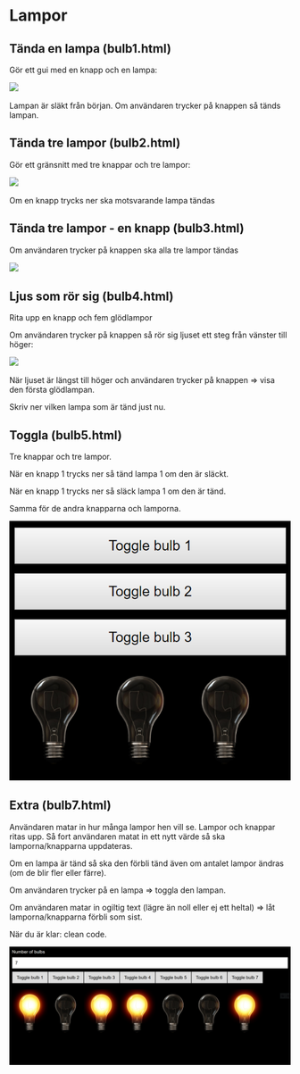 # Lampor

## Tända en lampa (bulb1.html)

Gör ett gui med en knapp och en lampa:

![](https://d2mxuefqeaa7sj.cloudfront.net/s_9080CC9A62B17209F6037D15C356C7D853D70916F26674EC0D406EE5A91FF72C_1495715705271_image.png)

Lampan är släkt från början. Om användaren trycker på knappen så tänds lampan.

## Tända tre lampor (bulb2.html)

Gör ett gränsnitt med tre knappar och tre lampor:

![](https://d2mxuefqeaa7sj.cloudfront.net/s_9080CC9A62B17209F6037D15C356C7D853D70916F26674EC0D406EE5A91FF72C_1496135380731_image.png)

Om en knapp trycks ner ska motsvarande lampa tändas

## Tända tre lampor - en knapp (bulb3.html)

Om användaren trycker på knappen ska alla tre lampor tändas

![](https://d2mxuefqeaa7sj.cloudfront.net/s_50B48A3E826B1ECEA9D50B394A799008B1C932035A37A339FFEA2C28A7D24AFB_1496135587328_image.png)


## Ljus som rör sig  (bulb4.html)

Rita upp en knapp och fem glödlampor

Om användaren trycker på knappen så rör sig ljuset ett steg från vänster till höger:

![](https://d2mxuefqeaa7sj.cloudfront.net/s_9080CC9A62B17209F6037D15C356C7D853D70916F26674EC0D406EE5A91FF72C_1495714169807_image.png)

När ljuset är längst till höger och användaren trycker på knappen => visa den första glödlampan.

Skriv ner vilken lampa som är tänd just nu.

## Toggla  (bulb5.html)

Tre knappar och tre lampor. 

När en knapp 1 trycks ner så tänd lampa 1 om den är släckt.

När en knapp 1 trycks ner så släck lampa 1 om den är tänd.

Samma för de andra knapparna och lamporna.

![](img/bulb5.png)

## Extra (bulb7.html)

Användaren matar in hur många lampor hen vill se. Lampor och knappar ritas upp. Så fort användaren matat in ett nytt värde så ska lamporna/knapparna uppdateras.

Om en lampa är tänd så ska den förbli tänd även om antalet lampor ändras (om de blir fler eller färre).

Om användaren trycker på en lampa => toggla den lampan.

Om användaren matar in ogiltig text (lägre än noll eller ej ett heltal) => låt lamporna/knapparna förbli som sist.

När du är klar: clean code.

![](img/bulb7.png)



